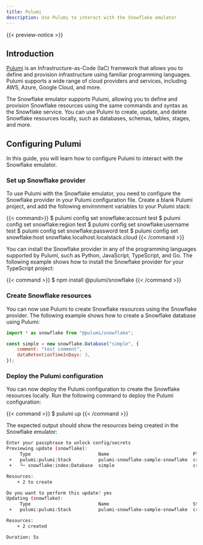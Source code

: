 ```yaml
---
title: Pulumi
description: Use Pulumi to interact with the Snowflake emulator
---
```


{{< preview-notice >}}

## Introduction

[Pulumi](https://pulumi.com/) is an Infrastructure-as-Code (IaC) framework that allows you to define and provision infrastructure using familiar programming languages. Pulumi supports a wide range of cloud providers and services, including AWS, Azure, Google Cloud, and more.

The Snowflake emulator supports Pulumi, allowing you to define and provision Snowflake resources using the same commands and syntax as the Snowflake service. You can use Pulumi to create, update, and delete Snowflake resources locally, such as databases, schemas, tables, stages, and more.

## Configuring Pulumi

In this guide, you will learn how to configure Pulumi to interact with the Snowflake emulator.

### Set up Snowflake provider

To use Pulumi with the Snowflake emulator, you need to configure the Snowflake provider in your Pulumi configuration file. Create a blank Pulumi project, and add the following environment variables to your Pulumi stack:

{{< command>}}
$ pulumi config set snowflake:account test
$ pulumi config set snowflake:region test
$ pulumi config set snowflake:username test
$ pulumi config set snowflake:password test
$ pulumi config set snowflake:host snowflake.localhost.localstack.cloud
{{< /command >}}

You can install the Snowflake provider in any of the programming languages supported by Pulumi, such as Python, JavaScript, TypeScript, and Go. The following example shows how to install the Snowflake provider for your TypeScript project:

{{< command >}}
$ npm install @pulumi/snowflake
{{< /command >}}

### Create Snowflake resources

You can now use Pulumi to create Snowflake resources using the Snowflake provider. The following example shows how to create a Snowflake database using Pulumi:

```javascript
import * as snowflake from "@pulumi/snowflake";

const simple = new snowflake.Database("simple", {
    comment: "test comment",
    dataRetentionTimeInDays: 3,
});
```

### Deploy the Pulumi configuration

You can now deploy the Pulumi configuration to create the Snowflake resources locally. Run the following command to deploy the Pulumi configuration:

{{< command >}}
$ pulumi up
{{< /command >}}

The expected output should show the resources being created in the Snowflake emulator:

```bash
Enter your passphrase to unlock config/secrets
Previewing update (snowflake):
     Type                         Name                               Plan       Info
 +   pulumi:pulumi:Stack          pulumi-snowflake-sample-snowflake  create     
 +   └─ snowflake:index:Database  simple                             create     

Resources:
    + 2 to create

Do you want to perform this update? yes
Updating (snowflake):
     Type                         Name                               Status              Info
 +   pulumi:pulumi:Stack          pulumi-snowflake-sample-snowflake  created (0.48s)     2  

Resources:
    + 2 created

Duration: 5s
```